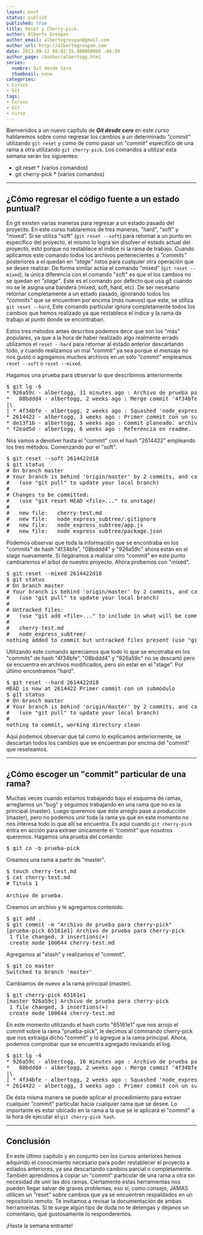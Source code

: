 ```yaml
---
layout: post
status: publish
published: true
title: Reset y Cherry-pick.
author: Alberto Grespan
author_email: albertogrespan@gmail.com
author_url: http://albertogrespan.com
date: 2013-09-12 00:02:25.000000000 -04:30
author_page: /author/albertogg.html
series:
  nombre: Git desde Cero
  thumbnail: none
categories:
- Cursos
- Git
tags:
- Cursos
- Git
- curso
---
```

<p>Bienvenidos a un nuevo capítulo de <strong><em>Git desde cero</em></strong> en este <em>curso</em> hablaremos sobre como regresar los cambios a un determinado <em>"commit"</em> utilizando <code>git reset</code> y como de como pasar un <em>"commit"</em> específico de una rama a otra utilizando <code>git cherry-pick</code>. Los comandos a utilizar esta semana serán los siguientes:</p>

<ul>
<li>git reset * (varios comandos)</li>
<li>git cherry-pick * (varios comandos)</li>
</ul>

<hr />

<h2>¿Cómo regresar el código fuente a un estado puntual?</h2>

<p>En git existen varias maneras para regresar a un estado pasado del proyecto. En este curso hablaremos de tres maneras, "hard", "soft" y "mixed". Si se utiliza "soft" (<code>git reset --soft</code>) para retornar a un punto en específico del proyecto, el mismo lo logra sin disolver el estado actual del proyecto, esto porque no restablece el indice ni la rama de trabajo. Cuando aplicamos este comando todos los archivos pertenecientes a <em>"commits"</em> posteriores a el quedan en <em>"stage"</em> listos para cualquier otra operación que se desee realizar. De forma similar actúa el comando "mixed" (<code>git reset --mixed</code>), la única diferencia con el comando "soft" es que el los cambios no se quedan en <em>"stage"</em>. Este es el comando por defecto que usa git cuando no se le asigna una bandera (mixed, soft, hard, etc). De ser necesario retornar completamente a un estado pasado, ignorando todos los <em>"commits"</em> que se encuentren por encima (más nuevos) que este, se utiliza <code>git reset --hard</code>, Este comando particular ignora completamente todos los cambios que hemos realizado ya que restablece el indice y la rama de trabajo al punto donde se encontraban.</p>

<p>Estos tres métodos antes descritos podemos decir que son los "más" populares, ya que a la hora de haber realizado algo realmente errado utilizamos el <code>reset --hard</code> para retornar al estado anterior descartando todo, y cuando realizamos un mal <em>"commit"</em> ya sea porque el mensaje no nos gustó o agregamos muchos archivos en un solo <em>"commit"</em> empleamos <code>reset --soft</code> o <code>reset --mixed</code>.</p>

<p>Hagamos una prueba para observar lo que describimos anteriormente.</p>

<pre>$ git lg -6
* 926a59c - albertogg, 31 minutes ago : Archivo de prueba para cherry-pick
*   08bddd4 - albertogg, 2 weeks ago : Merge commit '4f34bfe8efc8f797bac71dfcd736cb7fa14efc42' as 'node_express_subtree'
|\
| * 4f34bfe - albertogg, 2 weeks ago : Squashed 'node_express_subtree/' content from commit 0f81501
* 2614422 - albertogg, 3 weeks ago : Primer commit con un submódulo
* de13f1b - albertogg, 5 weeks ago : Commit planeado. archivo nuevo y viejo
* f2ead5d - albertogg, 6 weeks ago : Referencia en readme.
</pre>

<p>Nos vamos a devolver hasta el "commit" con el hash "2614422" empleando los tres métodos. Comenzando por el "soft".</p>

<pre>$ git reset --soft 2614422d18
$ git status
# On branch master
# Your branch is behind 'origin/master' by 2 commits, and can be fast-forwarded.
#   (use "git pull" to update your local branch)
#
# Changes to be committed:
#   (use "git reset HEAD &lt;file>..." to unstage)
#
#   new file:   cherry-test.md
#   new file:   node_express_subtree/.gitignore
#   new file:   node_express_subtree/app.js
#   new file:   node_express_subtree/package.json
</pre>

<p>Podemos observar que toda la información que se encontraba en los "commits" de hash "4f34bfe", "08bddd4" y "926a59c" ahora están en el stage nuevamente. Si llegáramos a realizar otro "commit" en este punto cambiaremos el árbol de nuestro proyecto. Ahora probemos con "mixed".</p>

<pre>$ git reset --mixed 2614422d18
$ git status
# On branch master
# Your branch is behind 'origin/master' by 2 commits, and can be fast-forwarded.
#   (use "git pull" to update your local branch)
#
# Untracked files:
#   (use "git add &lt;file>..." to include in what will be committed)
#
#   cherry-test.md
#   node_express_subtree/
nothing added to commit but untracked files present (use "git add" to track)
</pre>

<p>Utilizando este comando apreciamos que todo lo que se encotraba en los "commits" de hash "4f34bfe", "08bddd4" y "926a59c" no se descartó pero se encuentra en archivos modificados, pero sin estar en el "stage". Por último encontramos "hard".</p>

<pre>$ git reset --hard 2614422d18
HEAD is now at 2614422 Primer commit con un submódulo
$ git status
# On branch master
# Your branch is behind 'origin/master' by 2 commits, and can be fast-forwarded.
#   (use "git pull" to update your local branch)
#
nothing to commit, working directory clean
</pre>

<p>Aquí podemos observar que tal como lo explicamos anteriormente, se descartan todos los cambios que se encuentran por encima del "commit" que reseteamos.</p>

<hr />

<h2>¿Cómo escoger un "commit" particular de una rama?</h2>

<p>Muchas veces cuando estamos trabajando bajo el esquema de ramas, arreglamos un "bug" y seguimos trabajando en una rama que no es la principal (master). Luego queremos que éste arreglo pase a producción (master), pero no podemos unir toda la rama ya que en este momento no nos interesa todo lo que allí se encuentra. Es aquí cuando <code>git cherry-pick</code> entra en acción para extraer únicamente el <em>"commit"</em> que nosotros queremos. Hagamos una prueba del comando:</p>

<pre>$ git co -b prueba-pick
</pre>

<p>Creamos una rama a partir de "master".</p>

<pre>$ touch cherry-test.md
$ cat cherry-test.md
# Titulo 1

Archivo de prueba.
</pre>

<p>Creamos un archivo y le agregamos contenido.</p>

<pre>$ git add .
$ git commit -m "Archivo de prueba para cherry-pick"
[prueba-pick 65161e1] Archivo de prueba para cherry-pick
 1 file changed, 3 insertions(+)
 create mode 100644 cherry-test.md
</pre>

<p>Agregamos al "stash" y realizamos el "commit".</p>

<pre>$ git co master
Switched to branch 'master'
</pre>

<p>Cambiamos de nuevo a la rama principal (master).</p>

<pre>$ git cherry-pick 65161e1
[master 926a59c] Archivo de prueba para cherry-pick
 1 file changed, 3 insertions(+)
 create mode 100644 cherry-test.md
</pre>

<p>En este momento utilizando el hash corto "65161e1" que nos arrojo el commit sobre la rama "prueba-pick", le decimos al commando cherry-pick que nos extraiga dicho "commit" y lo agregue a la rama principal. Ahora, podemos comprobar que se encuentra agregado revisando el log.</p>

<pre>$ git lg -4 
* 926a59c - albertogg, 16 minutes ago : Archivo de prueba para cherry-pick
*   08bddd4 - albertogg, 2 weeks ago : Merge commit '4f34bfe8efc8f797bac71dfcd736cb7fa14efc42' as 'node_express_subtree'
|\
| * 4f34bfe - albertogg, 2 weeks ago : Squashed 'node_express_subtree/' content from commit 0f81501
* 2614422 - albertogg, 3 weeks ago : Primer commit con un submódulo
</pre>

<p>De ésta misma manera se puede aplicar el procedimiento para extraer cualquier "commit" particular hacia cualquier rama que se desee. Lo importante es estar ubicado en la rama a la que se le aplicará el "commit" a la hora de ejecutar el <code>git cherry-pick hash</code>.</p>

<hr />

<h2>Conclusión</h2>

<p>En este último capítulo y en conjunto con los cursos anteriores hemos adquirido el conocimiento necesario para poder restablecer el proyecto a estados anteriores, ya sea descartando cambios parcial o completamente. También aprendimos a copiar un "commit" particular de una rama a otra sin necesidad de unir las dos ramas. Ciertamente estas herramientas nos pueden llegar salvar de graves problemas, eso si, como consejo, JAMAS utilicen un "reset" sobre cambios que ya se encuentren respaldados en un repositorio remoto. Te invitamos a revisar la documentación de ambas herramientas. Si te surge algún tipo de duda no te detengas y déjanos un comentario, que gustosamente lo responderemos.</p>

<p>¡Hasta la semana entrante!</p>
